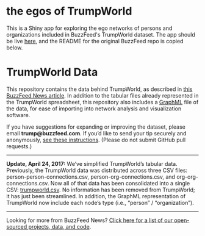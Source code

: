 # the egos of TrumpWorld

This is a Shiny app for exploring the ego networks of persons and organizations included in BuzzFeed's TrumpWorld dataset. The app should be live [here](https://corybrunson.shinyapps.io/trumpworld/), and the README for the original BuzzFeed repo is copied below.

# TrumpWorld Data

This repository contains the data behind TrumpWorld, as described in [this BuzzFeed News article](https://www.buzzfeed.com/johntemplon/help-us-map-trumpworld). In addition to the tabular files already represented in the TrumpWorld spreadsheet, this repository also includes a [GraphML](http://graphml.graphdrawing.org/) file of the data, for ease of importing into network analysis and visualization software.

If you have suggestions for expanding or improving the dataset, please email __trump@buzzfeed.com__. If you’d like to send your tip securely and anonymously, [see these instructions](https://tips.buzzfeed.com/). (Please do not submit GitHub pull requests.)

---

__Update, April 24, 2017:__ We’ve simplified TrumpWorld’s tabular data. Previously, the TrumpWorld data was distributed across three CSV files: person-person-connections.csv, person-org-connections.csv, and org-org-connections.csv. Now all of that data has been consolidated into a single CSV: [trumpworld.csv](data/trumpworld.csv). No information has been removed from TrumpWorld; it has just been streamlined. In addition, the GraphML representation of TrumpWorld now include each node’s type (i.e., “person” / “organization”).

---

Looking for more from BuzzFeed News? [Click here for a list of our open-sourced projects, data, and code](https://github.com/BuzzFeedNews/everything).
